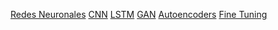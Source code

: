 [Redes Neuronales](https://www.youtube.com/watch?v=jKCQsndqEGQ&t=604s)
[CNN](https://www.youtube.com/watch?v=QzY57FaENXg)
[LSTM]()
[GAN]()
[Autoencoders]()
[Fine Tuning]()
